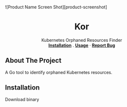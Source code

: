 <!-- @format -->

<a name="readme-top"></a>

<!-- [![Contributors][contributors-shield]][contributors-url]
[![Forks][forks-shield]][forks-url]
[![Stargazers][stars-shield]][stars-url]
[![Issues][issues-shield]][issues-url]
[![MIT License][license-shield]][license-url]-->

![Product Name Screen Shot][product-screenshot]

<div align="center">
  <h1 align="center">Kor</h1>
  <p align="center">
    Kubernetes Orphaned Resources Finder
    <br />
    <a href="#installation"><strong>Installation</strong></a>
    .
    <a href="#usage"><strong>Usage</strong></a>
    ·
    <a href="https://github.com/yonahd/kor/issues"><strong>Report Bug</strong></a>
  </p>
</div>

## About The Project

A Go tool to identify orphaned Kubernetes resources.

## Installation

Download binary 